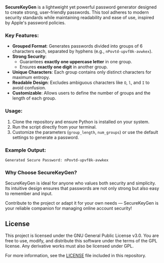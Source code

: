 **SecureKeyGen** is a lightweight yet powerful password generator designed to create strong, user-friendly passwords. This tool adheres to modern security standards while maintaining readability and ease of use, inspired by Apple's password policies.

### Key Features:
- **Grouped Format**: Generates passwords divided into groups of 6 characters each, separated by hyphens (e.g., `nPovtd-upvf8k-avwkex`).
- **Strong Security**: 
  - Guarantees **exactly one uppercase letter** in one group.
  - Ensures **exactly one digit** in another group.
- **Unique Characters**: Each group contains only distinct characters for maximum entropy.
- **Readable Design**: Excludes ambiguous characters like `O`, `l`, and `I` to avoid confusion.
- **Customizable**: Allows users to define the number of groups and the length of each group.

### Usage:
1. Clone the repository and ensure Python is installed on your system.
2. Run the script directly from your terminal.
3. Customize the parameters (`group_length`, `num_groups`) or use the default settings to generate a password.

### Example Output:
```
Generated Secure Password: nPovtd-upvf8k-avwkex
```

### Why Choose SecureKeyGen?
SecureKeyGen is ideal for anyone who values both security and simplicity. Its intuitive design ensures that passwords are not only strong but also easy to remember and input.

Contribute to the project or adapt it for your own needs — SecureKeyGen is your reliable companion for managing online account security!

## License
This project is licensed under the GNU General Public License v3.0. You are free to use, modify, and distribute this software under the terms of the GPL license. Any derivative works must also be licensed under GPL.

For more information, see the [LICENSE](LICENSE) file included in this repository.
